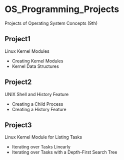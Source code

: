 # OS_Programming_Projects
Projects of Operating System Concepts (9th)

## Project1

Linux Kernel Modules

* Creating Kernel Modules
* Kernel Data Structures


## Project2

UNIX Shell and History Feature

* Creating a Child Process
* Creating a History Feature


## Project3

Linux Kernel Module for Listing Tasks

* Iterating over Tasks Linearly
* Iterating over Tasks with a Depth-First Search Tree

